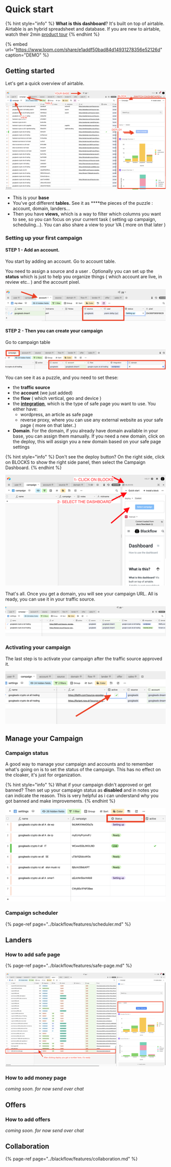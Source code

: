 # Quick start

{% hint style="info" %}
**What is this dashboard**? It's built on top of airtable. Airtable is an hybrid spreadsheet and database. If you are new to airtable, watch their 2min [product tour](https://airtable.com/product)
{% endhint %}

{% embed url="https://www.loom.com/share/e1addf50bad84d14931278356e52126d" caption="DEMO" %}

## Getting started

Let's get a quick overview of airtable.

![Your dashboard on airtable](https://raw.githubusercontent.com/blackhatflow/storage/master/2020/03/24-10-58-14-Screen%20Shot%202020-03-24%20at%2010.53.53%20AM.png)

* This is your **base**
* You've got different **tables.** See it as ****the pieces of the puzzle : account, domain, landers...
* Then you have **views,** which is a way to filter which columns you want to see, so you can focus on your current task \( setting up campaign, scheduling...\). You can also share a view to your VA \( more on that later \)

### Setting up your first campaign

#### STEP 1 - Add an account.

You start by adding an account. Go to account table.

You need to assign a source and a user . Optionally you can set up the **status** which is just to help you organize things \( which account are live, in review etc.. \) and the account pixel.

![account table](https://raw.githubusercontent.com/blackhatflow/storage/master/2020/03/24-11-03-55-Screen%20Shot%202020-03-24%20at%2011.03.17%20AM.png)



#### STEP 2 - Then you can create your campaign

Go to campaign table

![Screen Shot 2020-03-24 at 11.07.15 AM.png](https://raw.githubusercontent.com/blackhatflow/storage/master/2020/03/24-11-08-07-Screen%20Shot%202020-03-24%20at%2011.07.15%20AM.png)

You can see it as a puzzle, and you need to set these:

* the **traffic source**
* the **account** \(we just added\)
* the **flow** \( which vertical, geo and device \)
* the [**integration**](dashboard.md#integration), which is the type of safe page you want to use. You either have:
  *  wordpress, an article as safe page 
  *  reverse proxy, where you can use any external website as your safe page \( more on that later..\)
* **Domain**. For the domain, if you already have domain available in your base, you can assign them manually. If you need a new domain, click on the deploy, this will assign you a new domain based on your safe page settings

{% hint style="info" %}
Don't see the deploy button? On the right side, click on BLOCKS to show the right side panel, then select the Campaign Dashboard.
{% endhint %}

![](../.gitbook/assets/screen-shot-2020-04-07-at-10.07.30-am%20%281%29.png)

That's all. Once you get a domain, you will see your campaign URL. All is ready, you can use it in your traffic source.

![your campaigns](https://raw.githubusercontent.com/blackhatflow/storage/master/2020/03/24-11-11-46-Screen%20Shot%202020-03-24%20at%2011.11.41%20AM.png)



### Activating your campaign 

The last step is to activate your campaign after the traffic source approved it.

![tick the box on active column](https://raw.githubusercontent.com/blackhatflow/storage/master/2020/03/24-11-13-06-Screen%20Shot%202020-03-24%20at%2011.12.43%20AM.png)

## Manage your Campaign

### Campaign status

A good way to manage your campaign and accounts and to remember what's going on is to set the status of the campaign. This has no effect on the cloaker, it's just for organization. 

{% hint style="info" %}
What if your campaign didn't approved or get banned? Then set up your campaign status as **disabled** and in notes you can indicate the reason. This is very helpful as i can understand why you got banned and make improvements.
{% endhint %}

![](../.gitbook/assets/screen-shot-2020-04-07-at-9.04.00-am%20%281%29.png)

### Campaign scheduler

{% page-ref page="../blackflow/features/scheduler.md" %}



## Landers

### How to add safe page

{% page-ref page="../blackflow/features/safe-page.md" %}



![Screen Shot 2020-03-24 at 7.35.35 PM.png](https://raw.githubusercontent.com/blackhatflow/storage/master/2020/03/25-15-24-00-Screen%20Shot%202020-03-24%20at%207.35.35%20PM.png)

### How to add money page

_coming soon. for now send over chat_

## Offers

### How to add offers

_coming soon. for now send over chat_

## Collaboration

{% page-ref page="../blackflow/features/collaboration.md" %}



### 

